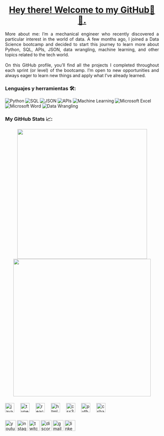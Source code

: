 <div id="header" align="center">
  
# <ins>Hey there! Welcome to my GitHub👋🙂.</ins>
</div>
<div id="header" style="text-align: justify;">
More about me:
I’m a mechanical engineer who recently discovered a particular interest in the world of data. A few months ago, I joined a Data Science bootcamp and decided to start this journey to learn more about Python, SQL, APIs, JSON, data wrangling, machine learning, and other topics related to the tech world.<br/>
<br/>
On this GitHub profile, you’ll find all the projects I completed throughout each sprint (or level) of the bootcamp. I’m open to new opportunities and always eager to learn new things and apply what I’ve already learned.
</div>

### Lenguajes y herramientas 🛠️:

![Python](https://img.shields.io/badge/Python-3776AB?style=for-the-badge&logo=python&logoColor=white)
![SQL](https://img.shields.io/badge/SQL-yellow?style=for-the-badge&logo=mysql&logoColor=white)
![JSON](https://img.shields.io/badge/JSON-red?style=for-the-badge&logo=json&logoColor=white)
![APIs](https://img.shields.io/badge/APIs-FF6F00?style=for-the-badge&logo=fastapi&logoColor=white)
![Machine Learning](https://img.shields.io/badge/Machine_Learning-009688?style=for-the-badge&logo=scikit-learn&logoColor=white)
![Microsoft Excel](https://img.shields.io/badge/Excel-217346?style=for-the-badge&logo=microsoft-excel&logoColor=white)
![Microsoft Word](https://img.shields.io/badge/Word-2B579A?style=for-the-badge&logo=microsoft-word&logoColor=white)
![Data Wrangling](https://img.shields.io/badge/Data_Wrangling-pink?style=for-the-badge&logo=microsoft-word&logoColor=white)

### My GitHub Stats 📈:

<p align="center">
  <img src="https://github-readme-stats.vercel.app/api?username=alecaguirrem&theme=blueberry&show_icons=true&hide_border=true&count_private=true" width="425" />
  <img src="https://github-readme-streak-stats.herokuapp.com/?user=alecaguirrem&theme=blueberry&hide_border=true" width="450"/>
</p>


###

<div align="left">
  <img src="https://cdn.jsdelivr.net/gh/devicons/devicon/icons/javascript/javascript-original.svg" height="30" alt="javascript logo"  />
  <img width="12" />
  <img src="https://cdn.jsdelivr.net/gh/devicons/devicon/icons/typescript/typescript-original.svg" height="30" alt="typescript logo"  />
  <img width="12" />
  <img src="https://cdn.jsdelivr.net/gh/devicons/devicon/icons/react/react-original.svg" height="30" alt="react logo"  />
  <img width="12" />
  <img src="https://cdn.jsdelivr.net/gh/devicons/devicon/icons/html5/html5-original.svg" height="30" alt="html5 logo"  />
  <img width="12" />
  <img src="https://cdn.jsdelivr.net/gh/devicons/devicon/icons/css3/css3-original.svg" height="30" alt="css3 logo"  />
  <img width="12" />
  <img src="https://cdn.jsdelivr.net/gh/devicons/devicon/icons/python/python-original.svg" height="30" alt="python logo"  />
  <img width="12" />
  <img src="https://cdn.jsdelivr.net/gh/devicons/devicon/icons/csharp/csharp-original.svg" height="30" alt="csharp logo"  />
</div>

###

<div align="left">
  <img src="https://img.shields.io/static/v1?message=Youtube&logo=youtube&label=&color=FF0000&logoColor=white&labelColor=&style=for-the-badge" height="35" alt="youtube logo"  />
  <img src="https://img.shields.io/static/v1?message=Instagram&logo=instagram&label=&color=E4405F&logoColor=white&labelColor=&style=for-the-badge" height="35" alt="instagram logo"  />
  <img src="https://img.shields.io/static/v1?message=Twitch&logo=twitch&label=&color=9146FF&logoColor=white&labelColor=&style=for-the-badge" height="35" alt="twitch logo"  />
  <img src="https://img.shields.io/static/v1?message=Discord&logo=discord&label=&color=7289DA&logoColor=white&labelColor=&style=for-the-badge" height="35" alt="discord logo"  />
  <img src="https://img.shields.io/static/v1?message=Gmail&logo=gmail&label=&color=D14836&logoColor=white&labelColor=&style=for-the-badge" height="35" alt="gmail logo"  />
  <img src="https://img.shields.io/static/v1?message=LinkedIn&logo=linkedin&label=&color=0077B5&logoColor=white&labelColor=&style=for-the-badge" height="35" alt="linkedin logo"  />
</div>

